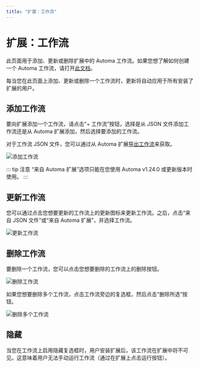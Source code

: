 ```yaml
---
title: "扩展：工作流"
---
```


# 扩展：工作流

此页面用于添加、更新或删除扩展中的 Automa 工作流。如果您想了解如何创建一个 Automa 工作流，请打开[此文档](../workflow/overview.md)。

每当您在此页面上添加、更新或删除一个工作流时，更新将自动应用于所有安装了扩展的用户。

## 添加工作流

要向扩展添加一个工作流，请点击“+ 工作流”按钮，选择是从 JSON 文件添加工作流还是从 Automa 扩展添加，然后选择要添加的工作流。

对于工作流 JSON 文件，您可以通过从 Automa 扩展[导出工作流](../workflow/overview.md#export-and-import-a-workflow)来获取。

![添加工作流](/images/extension-builder/NVIDIA_Share_mqfTPWmLcJ_z0eczs.png)

::: tip 注意
“来自 Automa 扩展”选项只能在您使用 Automa v1.24.0 或更新版本时使用。
:::

## 更新工作流
您可以通过点击您想要更新的工作流上的更新图标来更新工作流。之后，点击“来自 JSON 文件”或“来自 Automa 扩展”，并选择工作流。

![更新工作流](/images/extension-builder/chrome_j3pk8zBstl_jorgmn.png)

## 删除工作流

要删除一个工作流，您可以点击您想要删除的工作流上的删除按钮。

![删除工作流](/images/extension-builder/chrome_cmge12BVxE_adzlrp.png)

如果您想要删除多个工作流，点击工作流旁边的复选框，然后点击“删除所选”按钮。

![删除多个工作流](/images/extension-builder/NVIDIA_Share_dUepZN5bIB_egirro.png)

## 隐藏
当您在工作流上启用隐藏复选框时，用户安装扩展后，该工作流在扩展中将不可见。这意味着用户无法手动运行工作流（通过在扩展上点击运行按钮）。

